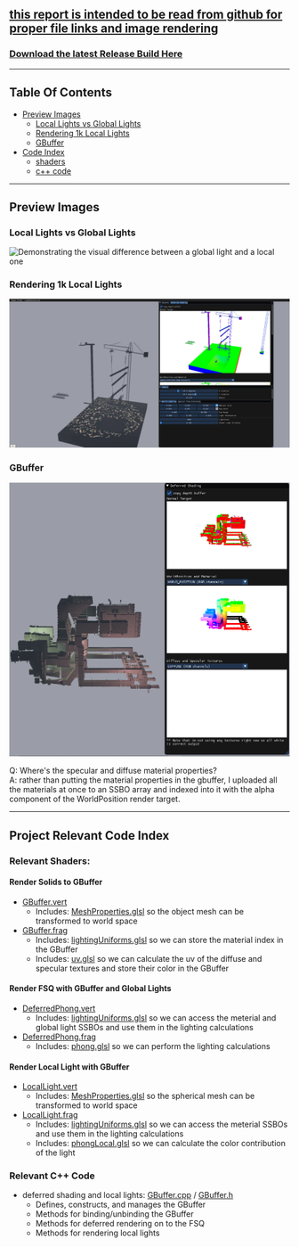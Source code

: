 <!--Start Header -------------------------------------------------------
Copyright (C) 2020 DigiPen Institute of Technology.
Reproduction or disclosure of this file or its contents without the prior written
consent of DigiPen Institute of Technology is prohibited.
Language: MSVC c++17
Platform: win64 compiled in Visual Studio 2019
Author: Jordan Hoffmann, jordan.h
End Header ----------------------------------------------------------->

## [this report is intended to be read from github for proper file links and image rendering](https://github.com/jhoffmann2/OpenGL_3DRenderingEngine/blob/master/Reports/Project1/jordanh_proj1.md)

### [Download the latest Release Build Here](https://github.com/jhoffmann2/OpenGL_3DRenderingEngine/releases/tag/LatestBuild)

---
## Table Of Contents

- [Preview Images](#preview-images)
  - [Local Lights vs Global Lights](#local-lights-vs-global-lights)
  - [Rendering 1k Local Lights](#rendering-1k-local-lights)
  - [GBuffer](#gbuffer)
- [Code Index](#project-relevant-code-index)
  - [shaders](#relevant-shaders)
  - [c++ code](#relevant-c-code)

---
## Preview Images

### Local Lights vs Global Lights

![Demonstrating the visual difference between a global light and a local one](GlobalLightConversion.gif "Local vs Global Lights")

### Rendering 1k Local Lights

![Rendering 1000 local lights](OneThousandLights.gif "Stress Testing 1000 global lights")

### GBuffer

![Debug view of the GBuffer](GBuffer.png "GBuffer")

Q: Where's the specular and diffuse material properties?<br/>
A: rather than putting the material properties in the gbuffer, I uploaded all the materials at once to an SSBO array and indexed into it with the alpha component of the WorldPosition render target.


---
## Project Relevant Code Index

### Relevant Shaders:

#### Render Solids to GBuffer

- [GBuffer.vert](../../Common/shaders/Forward/GBuffer.vert)
  - Includes: [MeshProperties.glsl](../../Common/shaders/Include/MeshProperties.glsl) so the object mesh can be transformed to world space
- [GBuffer.frag](../../Common/shaders/Forward/GBuffer.frag)
  - Includes: [lightingUniforms.glsl](../../Common/shaders/Include/lightingUniforms.glsl) so we can store the material index in the GBuffer
  - Includes: [uv.glsl](../../Common/shaders/Include/uv.glsl) so we can calculate the uv of the diffuse and specular textures and store their color in the GBuffer

#### Render FSQ with GBuffer and Global Lights

- [DeferredPhong.vert](../../Common/shaders/Deferred/DeferredPhong.vert)
  - Includes: [lightingUniforms.glsl](../../Common/shaders/Include/lightingUniforms.glsl) so we can access the meterial and global light SSBOs and use them in the lighting calculations
- [DeferredPhong.frag](../../Common/shaders/Deferred/DeferredPhong.frag)
  - Includes: [phong.glsl](../../Common/shaders/Include/phongLocal.glsl) so we can perform the lighting calculations

#### Render Local Light with GBuffer

- [LocalLight.vert](../../Common/shaders/Deferred/LocalLight.vert)
  - Includes: [MeshProperties.glsl](../../Common/shaders/Include/MeshProperties.glsl) so the spherical mesh can be transformed to world space
- [LocalLight.frag](../../Common/shaders/Deferred/LocalLight.frag)
  - Includes: [lightingUniforms.glsl](../../Common/shaders/Include/lightingUniforms.glsl) so we can access the meterial SSBOs and use them in the lighting calculations
  - Includes: [phongLocal.glsl](../../Common/shaders/Include/phongLocal.glsl) so we can calculate the color contribution of the light

### Relevant C++ Code
- deferred shading and local lights: [GBuffer.cpp](../../Projects/RenderingEngine/Rendering/GBuffer.cpp) / [GBuffer.h](../../Projects/RenderingEngine/Rendering/GBuffer.h)
  - Defines, constructs, and manages the GBuffer
  - Methods for binding/unbinding the GBuffer
  - Methods for deferred rendering on to the FSQ
  - Methods for rendering local lights
